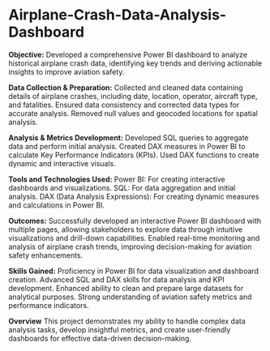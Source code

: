 # Airplane-Crash-Data-Analysis-Dashboard
**Objective:**
Developed a comprehensive Power BI dashboard to analyze historical airplane crash data, identifying key trends and deriving actionable insights to improve aviation safety.

**Data Collection & Preparation:**
Collected and cleaned data containing details of airplane crashes, including date, location, operator, aircraft type, and fatalities.
Ensured data consistency and corrected data types for accurate analysis.
Removed null values and geocoded locations for spatial analysis.

**Analysis & Metrics Development:**
Developed SQL queries to aggregate data and perform initial analysis.
Created DAX measures in Power BI to calculate Key Performance Indicators (KPIs).
Used DAX functions to create dynamic and interactive visuals.

**Tools and Technologies Used:**
Power BI: For creating interactive dashboards and visualizations.
SQL: For data aggregation and initial analysis.
DAX (Data Analysis Expressions): For creating dynamic measures and calculations in Power BI.

**Outcomes:**
Successfully developed an interactive Power BI dashboard with multiple pages, allowing stakeholders to explore data through intuitive visualizations and drill-down capabilities.
Enabled real-time monitoring and analysis of airplane crash trends, improving decision-making for aviation safety enhancements.

**Skills Gained:**
Proficiency in Power BI for data visualization and dashboard creation.
Advanced SQL and DAX skills for data analysis and KPI development.
Enhanced ability to clean and prepare large datasets for analytical purposes.
Strong understanding of aviation safety metrics and performance indicators.

**Overview**
This project demonstrates my ability to handle complex data analysis tasks, develop insightful metrics, and create user-friendly dashboards for effective data-driven decision-making.
